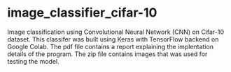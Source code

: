 # image_classifier_cifar-10
Image classification using Convolutional Neural Network (CNN) on Cifar-10 dataset.
This classifer was built using Keras with TensorFlow backend on Google Colab.
The pdf file contains a report explaining the implentation details of the program.
The zip file contains images that was used for testing the model.
